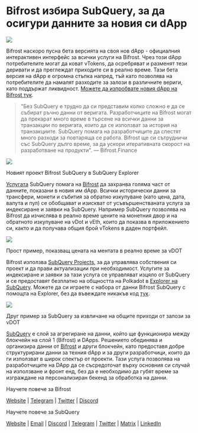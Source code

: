 # Bifrost избира SubQuery, за да осигури данните за новия си dApp

![](https://miro.medium.com/max/1400/0*nqNosmn0y7FHOI42)

Bifrost наскоро пусна бета версията на своя нов dApp - официалния интерактивен интерфейс за всички услуги на Bifrost. Чрез този dApp потребителите могат да коват vTokens, да осребряват и разменят тези деривати и да преглеждат приходите си в реално време. Тази бета версия на dApp е огромна стъпка напред, тъй като позволява на потребителите да намалят разходите за залози в различните вериги, като поддържат ликвидност. [Можете да изпробвате новия dApp на Bifrost тук](https://apps.bifrost.finance/).

> "Без SubQuery е трудно да си представим колко сложно е да се събират ръчно данни от веригата. Разработчиците на Bifrost могат да прекарат много време в търсене на всички данни за транзакции по веригата, които да се използват за история на транзакциите. SubQuery помага на разработчиците да спестят много разходи за повтаряща се работа. Bifrost ще си сътрудничи със SubQuery дълго време, за да ускори итеративната скорост на разработване на продукти". — Bifrost.Finance


![](https://miro.medium.com/max/1400/0*_JK-h0rjef6rk1ot)

Новият проект Bifrost SubQuery в SubQuery Explorer

[Услугата](https://subquery.network/) SubQuery помага на [Bifrost](https://bifrost.finance/) да захранва голяма част от данните, показани в новия им dApp. Всички исторически данни за трансфери, монети и събития за обратно изкупуване (като цена, дата, валута и пул) се обобщават и изискват от усъвършенстваната услуга за индексиране и заявки на SubQuery. Например SubQuery позволява на Bifrost да изчислява в реално време цените на монетния двор и на обратното изкупуване на vDot и vEth, които да показва в приложението си, както и да получава общия брой vTokens в даден портфейл.

![](https://miro.medium.com/max/1400/0*WIxvwcgPIHzCf0E3)

Прост пример, показващ цената на ментата в реално време за vDOT

Bifrost използва [SubQuery Projects](https://project.subquery.network/), за да управлява собствения си проект и да прави актуализации при необходимост. Услугите за индексиране и заявки за тази услуга се управляват изцяло от SubQuery и се предоставят безплатно на общността на Polkadot в [Explorer на SubQuery](https://explorer.subquery.network/). Можете да си играете с набора от данни Bifrost SubQuery с помощта на Explorer, без да въвеждате никакъв код [тук](https://explorer.subquery.network/subquery/bifrost-finance/subql).

![](https://miro.medium.com/max/1400/0*J9Rao6oyFMxVNWzZ)

Друг пример за SubQuery за извличане на общите приходи от залози за vDOT

[SubQuery](https://subquery.network/) е слой за агрегиране на данни, който ще функционира между блокчейн на слой 1 (Bifrost) и DApps. Решението обединява и организира данни от [Bifrost](https://bifrost.finance/) и други блокчейн, като предоставя добре структурирани данни за техния dApp и за други разработчици, които да ги използват в широк спектър от проекти. Тази услуга позволява на разработчиците на DApp да се съсредоточат върху основния си случай на използване и фронт енд, без да е необходимо да губят време за изграждане на персонализиран бекенд за обработка на данни.

Научете повече за Bifrost

[Website](https://bifrost.finance/) | [Telegram](https://t.me/bifrost_finance) | [Twitter](https://twitter.com/bifrost_finance) | [Discord](https://discord.gg/XjnjdKBNXj)

Научете повече за SubQuery

[Website](https://subquery.network/) | [Email](mailto:hello@subquery.network) | [Discord](https://discord.com/invite/78zg8aBSMG) | [Telegram](https://t.me/subquerynetwork) | [Twitter](https://twitter.com/subquerynetwork) | [Matrix](https://matrix.to/#/#subquery:matrix.org) | [LinkedIn](https://www.linkedin.com/company/subquery)